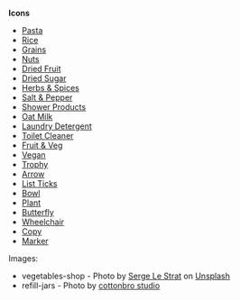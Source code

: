 **Icons**

- <a href="https://www.svgrepo.com/svg/482287/pasta-illustration-2">Pasta</a>
- <a href="https://fonts.google.com/icons?selected=Material+Symbols+Outlined:grain:FILL@0;wght@400;GRAD@0;opsz@48&icon.query=grain&icon.size=45&icon.color=%232b4141">Rice</a>
- <a href="https://www.svgrepo.com/svg/447173/grain-organic">Grains</a>
- <a href="https://www.svgrepo.com/svg/481608/peanut-illustration-3">Nuts</a>
- <a href="https://www.svgrepo.com/svg/424512/fruit-kiwi-kiwifruit">Dried Fruit</a>
- <a href="https://www.svgrepo.com/svg/482072/sugar-cube-1">Dried Sugar</a>
- <a href="https://www.svgrepo.com/svg/489014/leaf">Herbs & Spices</a>
- <a href="https://www.svgrepo.com/svg/482131/salt-and-pepper">Salt & Pepper</a>
- <a href="https://www.svgrepo.com/svg/464024/bathtub-2">Shower Products</a>
- <a href="https://www.svgrepo.com/svg/482409/milk-illustration-1">Oat Milk</a>
- <a href="https://fonts.google.com/icons?selected=Material+Symbols+Outlined:laundry:FILL@0;wght@400;GRAD@0;opsz@48&icon.query=laundry&icon.size=51&icon.color=%23f9ebe0">Laundry Detergent</a>
- <a href="https://www.svgrepo.com/svg/490423/toilet-2">Toilet Cleaner</a>
- <a href="https://www.svgrepo.com/svg/265616/vegetables-salad">Fruit & Veg</a>
- <a href="https://www.svgrepo.com/svg/391306/plant-pot">Vegan</a>
- <a href="https://www.svgrepo.com/svg/472007/trophy-01">Trophy</a>
- <a href="https://www.svgrepo.com/svg/71760/left-arrowhead">Arrow</a>
- <a href="https://www.svgrepo.com/svg/196040/list-tick">List Ticks</a>
- <a href="https://www.svgrepo.com/svg/535234/bowl">Bowl</a>
- <a href="https://fonts.google.com/icons?query=plant&selected=Material+Symbols+Outlined:psychiatry:FILL@0;wght@400;GRAD@0;opsz@48&icon.query=plant&icon.size=200&icon.color=%23f9ebe0">Plant</a>
- <a href="https://www.svgrepo.com/svg/368237/butterfly">Butterfly</a>
- <a href="https://www.svgrepo.com/svg/483988/wheelchair-2">Wheelchair</a>
- <a href="https://www.svgrepo.com/svg/535325/copy">Copy</a>
- <a href="https://www.svgrepo.com/svg/393319/marker">Marker</a>

Images:

- vegetables-shop - Photo by <a href="https://unsplash.com/@slestrat?utm_content=creditCopyText&utm_medium=referral&utm_source=unsplash">Serge Le Strat</a> on <a href="https://unsplash.com/photos/vegetables-on-rack-rS4OSc9yhSo?utm_content=creditCopyText&utm_medium=referral&utm_source=unsplash">Unsplash</a>
- refill-jars - Photo by <a href="https://www.pexels.com/photo/clear-glass-jars-with-brown-and-white-stones-4778348/">cottonbro studio</a>
